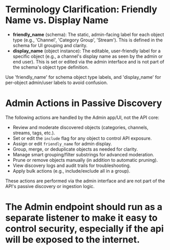 # Terminology Clarification: Friendly Name vs. Display Name

- **friendly_name** (schema): The static, admin-facing label for each object type (e.g., 'Channel', 'Category Group', 'Stream'). This is defined in the schema for UI grouping and clarity.
- **display_name** (object instance): The editable, user-friendly label for a specific object (e.g., a channel's display name as seen by the admin or end user). This is set or edited via the admin interface and is not part of the schema's object type definition.

Use 'friendly_name' for schema object type labels, and 'display_name' for per-object admin/user labels to avoid confusion.
# Admin Actions in Passive Discovery

The following actions are handled by the Admin app/UI, not the API core:

- Review and moderate discovered objects (categories, channels, streams, tags, etc.).
- Set or edit the `include` flag for any object to control API exposure.
- Assign or edit `friendly_name` for admin display.
- Group, merge, or deduplicate objects as needed for clarity.
- Manage smart grouping/filter substrings for advanced moderation.
- Prune or remove objects manually (in addition to automatic pruning).
- View discovery logs and audit trails for troubleshooting.
- Apply bulk actions (e.g., include/exclude all in a group).

These actions are performed via the admin interface and are not part of the API's passive discovery or ingestion logic.
# The Admin endpoint should run as a separate listener to make it easy to control security, especially if the api will be exposed to the internet.

